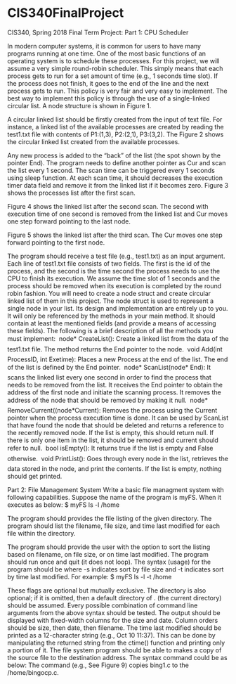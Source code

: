 # CIS340FinalProject
CIS340, Spring 2018 Final Term Project:
Part 1: CPU Scheduler

In modern computer systems, it is common for users to have many programs running at one time.
One of the most basic functions of an operating system is to schedule these processes. For this
project, we will assume a very simple round-robin scheduler. This simply means that each process
gets to run for a set amount of time (e.g., 1 seconds time slot). If the process does not finish, it
goes to the end of the line and the next process gets to run. This policy is very fair and very easy
to implement. The best way to implement this policy is through the use of a single-linked circular
list. A node structure is shown in Figure 1.

A circular linked list should be firstly created from the input of text file. For instance, a linked
list of the available processes are created by reading the test1.txt file with contents of P1:(1,3),
P2:(2,1), P3:(3,2). The Figure 2 shows the circular linked list created from the available processes.

Any new process is added to the “back” of the list (the spot shown by the pointer End). The
program needs to define another pointer as Cur and scan the list every 1 second. The scan time
can be triggered every 1 seconds using sleep function. At each scan time, it should decreases the
execution timer data field and remove it from the linked list if it becomes zero. Figure 3 shows the
processes list after the first scan.

Figure 4 shows the linked list after the second scan. The second with execution time of one second
is removed from the linked list and Cur moves one step forward pointing to the last node.

Figure 5 shows the linked list after the third scan. The Cur moves one step forward pointing to
the first node.

The program should receive a test file (e.g., test1.txt) as an input argument. Each line of test1.txt
file consists of two fields. The first is the id of the process, and the second is the time second the
process needs to use the CPU to finish its execution. We assume the time slot of 1 seconds and the
process should be removed when its execution is completed by the round robin fashion.
You will need to create a node struct and create circular linked list of them in this project. The node
struct is used to represent a single node in your list. Its design and implementation are entirely
up to you. It will only be referenced by the methods in your main method. It should contain at
least the mentioned fields (and provide a means of accessing these fields). The following is a brief
description of all the methods you must implement:
 node* CreateList(): Create a linked list from the data of the test1.txt file. The method
returns the End pointer to the node.
 void Add(int ProcessID, int Exetime): Places a new Process at the end of the list. The end
of the list is defined by the End pointer.
 node* ScanList(node* End): It scans the linked list every one second in order to find the
process that needs to be removed from the list. It receives the End pointer to obtain the
address of the first node and initiate the scanning process. It removes the address of the node
that should be removed by making it null.
 node* RemoveCurrent((node*Current): Removes the process using the Current pointer when
the process execution time is done. It can be used by ScanList that have found the node that should be deleted and returns a reference to the recently removed node. If the list is empty,
this should return null. If there is only one item in the list, it should be removed and current
should refer to null.
 bool isEmpty(): It returns true if the list is empty and False otherwise.
 void PrintList(): Goes through every node in the list, retrieves the data stored in the node,
and print the contents. If the list is empty, nothing should get printed.


Part 2: File Management System
Write a basic file managment system with following capabilities. Suppose the name of the program
is myFS. When it executes as below: $ myFS ls -l /home

The program should provides the file listing of the given directory. The program should list the
filename, file size, and time last modified for each file within the directory. 

The program should provide the user with the option to sort the listing based on filename, on file
size, or on time last modified. The program should run once and quit (it does not loop). The
syntax (usage) for the program should be where -s indicates sort by file size and -t indicates sort
by time last modified. For example: $ myFS ls -l -t /home

These flags are optional but mutually exclusive. The directory is also optional; if it is omitted, then
a default directory of . (the current directory) should be assumed. Every possible combination of
command line arguments from the above syntax should be tested. The output should be displayed
with fixed-width columns for the size and date. Column orders should be size, then date, then
filename. The time last modified should be printed as a 12-character string (e.g., Oct 10 11:37).
This can be done by manipulating the returned string from the ctime() function and printing only
a portion of it.
The file system program should be able to makes a copy of the source file to the destination address.
The syntax command could be as below:
The command (e.g., See Figure 9) copies bing1.c to the /home/bingocp.c.

